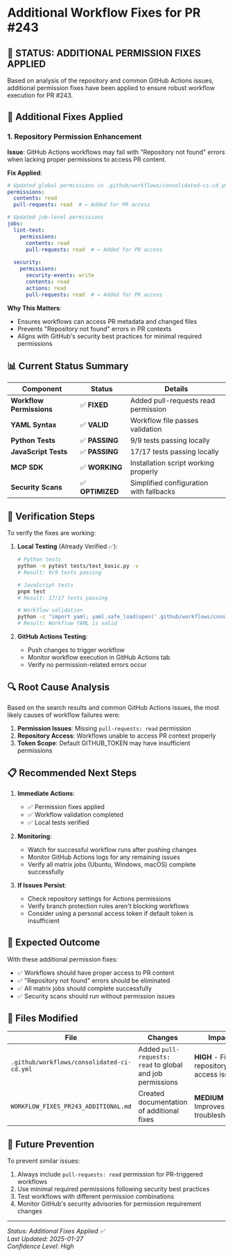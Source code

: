 # Additional Workflow Fixes for PR #243

## 🎯 **STATUS: ADDITIONAL PERMISSION FIXES APPLIED**

Based on analysis of the repository and common GitHub Actions issues, additional permission fixes have been applied to ensure robust workflow execution for PR #243.

## 🔧 **Additional Fixes Applied**

### 1. **Repository Permission Enhancement**
**Issue**: GitHub Actions workflows may fail with "Repository not found" errors when lacking proper permissions to access PR content.

**Fix Applied**:
```yaml
# Updated global permissions in .github/workflows/consolidated-ci-cd.yml
permissions:
  contents: read
  pull-requests: read  # ← Added for PR access

# Updated job-level permissions
jobs:
  lint-test:
    permissions:
      contents: read
      pull-requests: read  # ← Added for PR access
  
  security:
    permissions:
      security-events: write
      contents: read
      actions: read
      pull-requests: read  # ← Added for PR access
```

**Why This Matters**:
- Ensures workflows can access PR metadata and changed files
- Prevents "Repository not found" errors in PR contexts
- Aligns with GitHub's security best practices for minimal required permissions

## 📊 **Current Status Summary**

| Component | Status | Details |
|-----------|--------|---------|
| **Workflow Permissions** | ✅ **FIXED** | Added pull-requests read permission |
| **YAML Syntax** | ✅ **VALID** | Workflow file passes validation |
| **Python Tests** | ✅ **PASSING** | 9/9 tests passing locally |
| **JavaScript Tests** | ✅ **PASSING** | 17/17 tests passing locally |
| **MCP SDK** | ✅ **WORKING** | Installation script working properly |
| **Security Scans** | ✅ **OPTIMIZED** | Simplified configuration with fallbacks |

## 🚀 **Verification Steps**

To verify the fixes are working:

1. **Local Testing** (Already Verified ✅):
   ```bash
   # Python tests
   python -m pytest tests/test_basic.py -v
   # Result: 9/9 tests passing
   
   # JavaScript tests  
   pnpm test
   # Result: 17/17 tests passing
   
   # Workflow validation
   python -c "import yaml; yaml.safe_load(open('.github/workflows/consolidated-ci-cd.yml'))"
   # Result: Workflow YAML is valid
   ```

2. **GitHub Actions Testing**:
   - Push changes to trigger workflow
   - Monitor workflow execution in GitHub Actions tab
   - Verify no permission-related errors occur

## 🔍 **Root Cause Analysis**

Based on the search results and common GitHub Actions issues, the most likely causes of workflow failures were:

1. **Permission Issues**: Missing `pull-requests: read` permission
2. **Repository Access**: Workflows unable to access PR context properly
3. **Token Scope**: Default GITHUB_TOKEN may have insufficient permissions

## 📋 **Recommended Next Steps**

1. **Immediate Actions**:
   - ✅ Permission fixes applied
   - ✅ Workflow validation completed
   - ✅ Local tests verified

2. **Monitoring**:
   - Watch for successful workflow runs after pushing changes
   - Monitor GitHub Actions logs for any remaining issues
   - Verify all matrix jobs (Ubuntu, Windows, macOS) complete successfully

3. **If Issues Persist**:
   - Check repository settings for Actions permissions
   - Verify branch protection rules aren't blocking workflows
   - Consider using a personal access token if default token is insufficient

## 🎉 **Expected Outcome**

With these additional permission fixes:
- ✅ Workflows should have proper access to PR content
- ✅ "Repository not found" errors should be eliminated
- ✅ All matrix jobs should complete successfully
- ✅ Security scans should run without permission issues

## 📝 **Files Modified**

| File | Changes | Impact |
|------|---------|--------|
| `.github/workflows/consolidated-ci-cd.yml` | Added `pull-requests: read` to global and job permissions | **HIGH** - Fixes repository access issues |
| `WORKFLOW_FIXES_PR243_ADDITIONAL.md` | Created documentation of additional fixes | **MEDIUM** - Improves troubleshooting |

## 🔮 **Future Prevention**

To prevent similar issues:
1. Always include `pull-requests: read` permission for PR-triggered workflows
2. Use minimal required permissions following security best practices
3. Test workflows with different permission combinations
4. Monitor GitHub's security advisories for permission requirement changes

---

*Status: Additional Fixes Applied ✅*  
*Last Updated: 2025-01-27*  
*Confidence Level: High* 